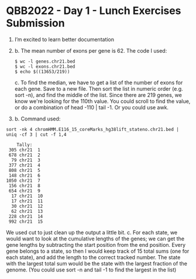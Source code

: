 # QBB2022 - Day 1 - Lunch Exercises Submission

1. I’m excited to learn better documentation

2. 
	b. The mean number of exons per gene is 62.
	The code I used: 
	```
	$ wc -l genes.chr21.bed
	$ wc -l exons.chr21.bed
	$ echo $((13653/219))
	```
	c. To find the median, we have to get a list of the number of exons for each gene. Save to a new file. Then sort the list in numeric order (e.g. sort -n), and find the middle of the list. Since there are 219 genes, we know we're looking for the 110th value. You could scroll to find the value, or do a combination of head -110 | tail -1. Or you could use awk.

3. 
	b. Command used: 
```
sort -nk 4 chromHMM.E116_15_coreMarks_hg38lift_stateno.chr21.bed | uniq -cf 3 | cut -f 1,4
```

```
	Tally:
 305 chr21	1
 678 chr21	2
  79 chr21	3
 377 chr21	4
 808 chr21	5
 148 chr21	6
1050 chr21	7
 156 chr21	8
 654 chr21	9
  17 chr21	10
  17 chr21	11
  30 chr21	12
  62 chr21	13
 228 chr21	14
 992 chr21	15
```

We used cut to just clean up the output a little bit.
	c. For each state, we would want to look at the cumulative lengths of the genes; we can get the gene lengths by subtracting the start position from the end position. Every gene belongs to a state, so then I would keep track of 15 total sums (one for each state), and add the length to the correct tracked number. The state with the largest total sum would be the state with the largest fraction of the genome. (You could use sort -n and tail -1 to find the largest in the list)


 

